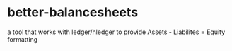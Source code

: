 # better-balancesheets
a tool that works with ledger/hledger to provide Assets - Liabilites = Equity formatting
